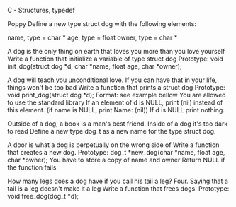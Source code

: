 C - Structures, typedef

Poppy
Define a new type struct dog with the following elements:

name, type = char * age, type = float owner, type = char *

A dog is the only thing on earth that loves you more than you love yourself
Write a function that initialize a variable of type struct dog Prototype: void init_dog(struct dog *d, char *name, float age, char *owner);

A dog will teach you unconditional love. If you can have that in your life, things won't be too bad
Write a function that prints a struct dog Prototype: void print_dog(struct dog *d); Format: see example bellow You are allowed to use the standard library If an element of d is NULL, print (nil) instead of this element. (if name is NULL, print Name: (nil)) If d is NULL print nothing.

Outside of a dog, a book is a man's best friend. Inside of a dog it's too dark to read
Define a new type dog_t as a new name for the type struct dog.

A door is what a dog is perpetually on the wrong side of
Write a function that creates a new dog. Prototype: dog_t *new_dog(char *name, float age, char *owner); You have to store a copy of name and owner Return NULL if the function fails

How many legs does a dog have if you call his tail a leg? Four. Saying that a tail is a leg doesn't make it a leg
Write a function that frees dogs. Prototype: void free_dog(dog_t *d);
